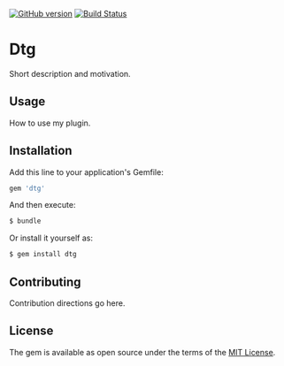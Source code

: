 [![GitHub version](https://badge.fury.io/gh/SolarisFlare%2Fdtg.svg)](https://badge.fury.io/gh/SolarisFlare%2Fdtg)
[![Build Status](https://travis-ci.org/SolarisFlare/dtg.svg?branch=master)](https://travis-ci.org/SolarisFlare/dtg)

# Dtg
Short description and motivation.

## Usage
How to use my plugin.

## Installation
Add this line to your application's Gemfile:

```ruby
gem 'dtg'
```

And then execute:
```bash
$ bundle
```

Or install it yourself as:
```bash
$ gem install dtg
```

## Contributing
Contribution directions go here.

## License
The gem is available as open source under the terms of the [MIT License](https://opensource.org/licenses/MIT).
